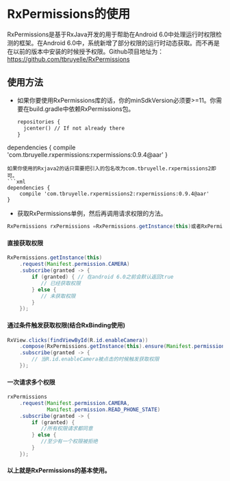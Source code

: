 # RxPermissions的使用
RxPermissions是基于RxJava开发的用于帮助在Android 6.0中处理运行时权限检测的框架。在Android 6.0中，系统新增了部分权限的运行时动态获取。而不再是在以前的版本中安装的时候授予权限。Github项目地址为：https://github.com/tbruyelle/RxPermissions

<!--more-->

## 使用方法
* 如果你要使用RxPermissions库的话，你的minSdkVersion必须要>=11。你需要在build.gradle中依赖RxPermissions包。
  ```xml
  repositories {
    jcenter() // If not already there
  }

dependencies {
    compile 'com.tbruyelle.rxpermissions:rxpermissions:0.9.4@aar'
}
```
如果你使用的Rxjava2的话只需要把引入的包名改为com.tbruyelle.rxpermissions2即可。
```xml
dependencies {
    compile 'com.tbruyelle.rxpermissions2:rxpermissions:0.9.4@aar'
}
```
* 获取RxPermissions单例，然后再调用请求权限的方法。
```java
RxPermissions rxPermissions =RxPermissions.getInstance(this)或者RxPermissions rxPermissions = new RxPermissions(this);
```
#### 直接获取权限
```java
RxPermissions.getInstance(this)
    .request(Manifest.permission.CAMERA)
    .subscribe(granted -> {
        if (granted) { // 在android 6.0之前会默认返回true
           // 已经获取权限
        } else {
           // 未获取权限
        }
    });
```
#### 通过条件触发获取权限(结合RxBinding使用)
```java
RxView.clicks(findViewById(R.id.enableCamera))
    .compose(RxPermissions.getInstance(this).ensure(Manifest.permission.CAMERA))
    .subscribe(granted -> {
        // 当R.id.enableCamera被点击的时候触发获取权限
    });
```
#### 一次请求多个权限
```java
rxPermissions
    .request(Manifest.permission.CAMERA,
             Manifest.permission.READ_PHONE_STATE)
    .subscribe(granted -> {
        if (granted) {
           //所有权限请求都同意
        } else {
           //至少有一个权限被拒绝
        }
    });
```
#### 以上就是RxPermissions的基本使用。